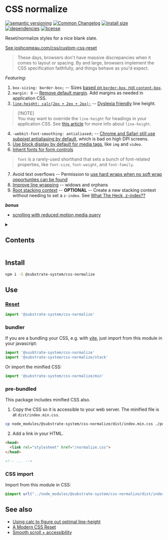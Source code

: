# CSS normalize
[![semantic versioning](https://img.shields.io/badge/semver-2.0.0-blue?logo=semver&style=flat-square)](https://semver.org/)
[![Common Changelog](https://nichoth.github.io/badge/common-changelog.svg)](./CHANGELOG.md)
[![install size](https://flat.badgen.net/packagephobia/install/@substrate-system/css-normalize&cache-control=no-cache)](https://packagephobia.com/result?p=@substrate-system/css-normalize)
[![dependencies](https://img.shields.io/badge/dependencies-zero-brightgreen.svg?style=flat-square)](package.json)
[![license](https://img.shields.io/badge/license-Big_Time-blue?style=flat-square)](LICENSE)


Reset/normalize styles for a nice blank slate.

[See joshcomeau.com/css/custom-css-reset](https://www.joshwcomeau.com/css/custom-css-reset/)

> These days, browsers don't have massive discrepancies when it comes to layout
> or spacing. By and large, browsers implement the CSS specification faithfully,
> and things behave as you'd expect.

*Featuring*:

1. `box-sizing: border-box;` -- Sizes [based on `border-box`, not `content-box`](https://www.joshwcomeau.com/css/custom-css-reset/#one-box-sizing-model-2).
2. `margin: 0` -- [Remove default margin](https://www.joshwcomeau.com/css/custom-css-reset/#two-remove-default-margin-3). Add margins as needed in application CSS.
3. [`line-height: calc(2px + 2ex + 2px);`](https://www.joshwcomeau.com/css/custom-css-reset/#three-add-accessible-line-height-4) -- [Dyslexia friendly](https://www.w3.org/WAI/WCAG21/Understanding/text-spacing.html) line height.
>
> [!NOTE]  
> You may want to override the `line-height` for headings in your application CSS.
> See [this article](https://kittygiraudel.com/2020/05/18/using-calc-to-figure-out-optimal-line-height/) for more info about `line-height`.
>
4. `-webkit-font-smoothing: antialiased;` -- [Chrome and Safari still use subpixel antialiasing by default](https://www.joshwcomeau.com/css/custom-css-reset/#four-improve-text-rendering-5), which is bad on high DPI screens.
5. [Use block display by default for media tags](https://www.joshwcomeau.com/css/custom-css-reset/#five-improve-media-defaults-6), like `img` and `video`.
6. [Inherit fonts for form controls](https://www.joshwcomeau.com/css/custom-css-reset/#six-inherit-fonts-for-form-controls-7)
> `font` is a rarely-used shorthand that sets a bunch of font-related properties, like `font-size`, `font-weight`, and `font-family`. 
7. Avoid text overflows -- Permission to [use hard wraps when no soft wrap opportunties can be found](https://www.joshwcomeau.com/css/custom-css-reset/#seven-avoid-text-overflows-8)
8. [Improve line wrapping](https://www.joshwcomeau.com/css/custom-css-reset/#eight-improve-line-wrapping-9) -- widows and orphans
9. [Root stacking context](https://www.joshwcomeau.com/css/custom-css-reset/#nine-root-stacking-context-10) -- **OPTIONAL** -- Create a new stacking context without needing to set a `z-index`. See [What The Heck, z-index??](https://www.joshwcomeau.com/css/stacking-contexts/)

**_bonus_**

* [scrolling with reduced motion media query](https://gomakethings.com/how-to-animate-scrolling-to-anchor-links-with-one-line-of-css/#accessibility-concerns)


<details><summary><h2>Contents</h2></summary>

<!-- toc -->

- [Install](#install)
- [Use](#use)
  * [Reset](#reset)
  * [bundler](#bundler)
  * [pre-bundled](#pre-bundled)
  * [CSS import](#css-import)
- [See also](#see-also)

<!-- tocstop -->

</details>

## Install

```sh
npm i -S @substrate-system/css-normalize
```

## Use

### [Reset](https://www.joshwcomeau.com/css/custom-css-reset/)

```js
import '@substrate-system/css-normalize'
```

### bundler
If you are a bundling your CSS, e.g. with [vite](https://vite.dev/), just import
from this module in your javascript:

```js
import '@susbtrate-system/css-normalize'
import '@substrate-system/css-normalize/stack'
```

Or import the minified CSS:
```js
import '@substrate-system/css-normalize/min'
```

### pre-bundled
This package includes minified CSS also.

1. Copy the CSS so it is accessible to your web server. The minified file
   is at `dist/index.min.css`.

```sh
cp node_modules/@substrate-system/css-normalize/dist/index.min.css ./public/normalize.css
```

2. Add a link in your HTML.

```html
<head>
  <link rel="stylesheet" href="/normalize.css">
</head>

<!-- ... -->
```

### CSS import
Import from this module in CSS:

```css
@import url("../node_modules/@substrate-system/css-normalize/dist/index.min.css");
```

## See also

* [Using calc to figure out optimal line-height](https://kittygiraudel.com/2020/05/18/using-calc-to-figure-out-optimal-line-height/)
* [A Modern CSS Reset](https://www.joshwcomeau.com/css/custom-css-reset/)
* [Smooth scroll + accessibility](https://gomakethings.com/how-to-animate-scrolling-to-anchor-links-with-one-line-of-css/#accessibility-concerns)

